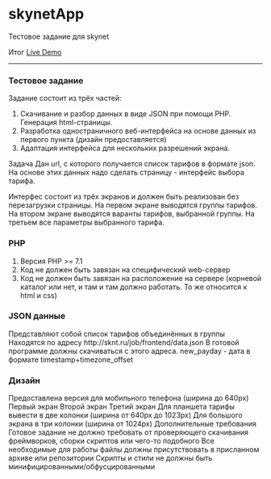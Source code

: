 # skynetApp
Тестовое задание для skynet

Итог
<a href="https://turbofergus.000webhostapp.com/">Live Demo</a>
<hr>
<h3>Тестовое задание</h3>
<p>Задание состоит из трёх частей:</p>
<ol>
  <li>Скачивание и разбор данных в виде JSON при помощи PHP. Генерация html-страницы.</li>
  <li>Разработка одностраничного веб-интерфейса на основе данных из первого пункта (дизайн предоставляется)</li>
  <li>Адаптация интерфейса для нескольких разрешений экрана.</li>
</ol>
Задача
Дан url, с которого получается список тарифов в формате json. На основе этих данных надо сделать страницу - интерфейс выбора тарифа.

Интерфес состоит из трёх экранов и должен быть реализован без перезагрузки страницы. На первом экране выводятся группы тарифов. На втором экране выводятся варанты тарифов, выбранной группы. На третьем все параметры выбранного тарифа.

<h3>PHP</h3>
<ol>
  <li>Версия PHP >= 7.1</li>
  <li>Код не должен быть завязан на специфический web-сервер</li>
  <li>Код не должен быть завязан на расположение на сервере (корневой каталог или нет, и там и там должно работать. То же относится к html и css)</li>
</ol>

<h3>JSON данные</h3>
Представляют собой список тарифов объединённых в группы
Находятся по адресу http://sknt.ru/job/frontend/data.json В готовой программе должны скачиваться с этого адреса.
new_payday - дата в формате timestamp+timezone_offset
<h3>Дизайн</h3>
Предоставлена версия для мобильного телефона (ширина до 640px)
Первый экран
Второй экран
Третий экран
Для планшета тарифы вывести в две колонки (ширина от 640px до 1023px)
Для большого экрана в три колонки (ширина от 1024px)
Дополнительные требования
Готовое задание не должно требовать от проверяющего скачивания фреймворков, сборки скриптов или чего-то подобного
Все необходимые для работы файлы должны присутствовать в присланном архиве или репозитории
Скрипты и стили не должны быть минифицированными/обфусцированными
